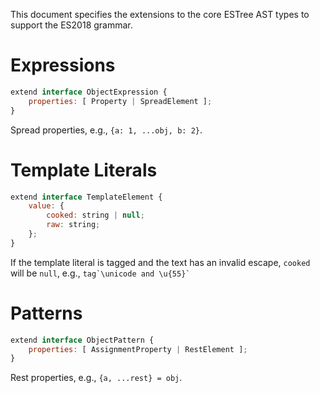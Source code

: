 This document specifies the extensions to the core ESTree AST types to support the ES2018 grammar.

# Expressions

```js
extend interface ObjectExpression {
    properties: [ Property | SpreadElement ];
}
```

Spread properties, e.g., `{a: 1, ...obj, b: 2}`.

# Template Literals

```js
extend interface TemplateElement {
    value: {
        cooked: string | null;
        raw: string;
    };
}
```

If the template literal is tagged and the text has an invalid escape, `cooked` will be `null`, e.g., ``tag`\unicode and \u{55}` ``

# Patterns

```js
extend interface ObjectPattern {
    properties: [ AssignmentProperty | RestElement ];
}
```

Rest properties, e.g., `{a, ...rest} = obj`.
